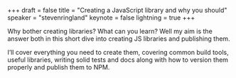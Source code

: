 +++
draft = false
title = "Creating a JavaScript library and why you should"
speaker = "stevenringland"
keynote = false
lightning = true
+++

Why bother creating libraries? What can you learn? Well my aim is the answer both in this short dive into creating JS libraries and publishing them.

I’ll cover everything you need to create them, covering common build tools, useful libraries, writing solid tests and docs along with how to version them properly and publish them to NPM.
